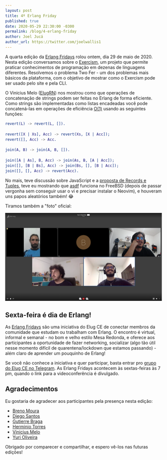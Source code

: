 ```yaml
---
layout: post
title: 4º Erlang Friday
published: true
date: 2020-05-29 22:30:00 -0300
permalink: /blog/4-erlang-friday
author: Joel Jucá
author_url: https://twitter.com/joelwallis1
---
```


A quarta edição da [Erlang Fridays](https://github.com/elug-ce/forum/issues/7) rolou ontem, dia 29 de maio de 2020. Nesta edição conversamos sobre o [Exercism](https://exercism.io), um projeto que permite praticar conhecimentos de programação em dezenas de linguagens diferentes. Resolvemos o problema Two Fer - um dos problemas mais básicos da plataforma, com o objetivo de mostrar como o Exercism pode ser usado pelo site e pela CLI.

O Vinicius Melo ([ElugRN](https://t.me/ElugRN)) nos mostrou como que operações de concatenação de strings podem ser feitas no Erlang de forma eficiente. Como strings são implementadas como listas encadeadas você pode concatená-las em operações de eficiência [O(1)](https://pt.wikipedia.org/wiki/Grande-O) usando as seguintes funções:

```erl
revert(L) -> revert(L, []).

revert([X | Xs], Acc) -> revert(Xs, [X | Acc]);
revert([], Acc) -> Acc.

join(A, B) -> join(A, B, []).

join([A | As], B, Acc) -> join(As, B, [A | Acc]);
join([], [B | Bs], Acc) -> join(Bs, [], [B | Acc]);
join([], [], Acc) -> revert(Acc).
```

No mais, teve discussão sobre JavaScript e a [proposta de Records e Tuples](https://github.com/tc39/proposal-record-tuple), teve eu mostrando que [asdf](https://asdf-vm.com) funciona no FreeBSD (depois de passar vergonha sem conseguir usar o vi e precisar instalar o Neovim), e houveram uns papos aleatórios também! 😂

Tiramos também a "foto" oficial:

![4º Erlang Friday: Foto Oficial](/media/2020-05-29_4-erlang-friday.png "4º Erlang Friday: Foto Oficial")

## Sexta-feira é dia de Erlang!

As [Erlang Fridays](https://github.com/elug-ce/forum/issues/7) são uma iniciativa do Elug CE de conectar membros da comunidade que estudam ou trabalham com Erlang. O encontro é virtual, informal e semanal - no bom e velho estilo Mesa Redonda, e oferece aos participantes a oportunidade de fazer networking, socializar (algo tão útil nesse momento difícil de quarentena/lockdown que estamos passando) - além claro de aprender um pouquinho de Erlang!

Se você não conhece a iniciativa e quer participar, basta entrar pro [grupo do Elug CE no Telegram](https://t.me/elug_ce). As Erlang Fridays acontecem às sextas-feiras às 7 pm, quando o link para a videoconferência é divulgado.

## Agradecimentos

Eu gostaria de agradecer aos participantes pela presença nesta edição:

- [Breno Moura](https://twitter.com/basmoura)
- [Diego Santos](https://github.com/diegoleonardo)
- [Gutierre Braga](https://github.com/Gutierre-Braga)
- [Herminio Torres](https://twitter.com/herminiotorres)
- [Vinicius Melo](http://github.com/viniciusd)
- [Yuri Oliveira](https://twitter.com/yuriploc)

Obrigado por comparecer e compartilhar, e espero vê-los nas futuras edições!
